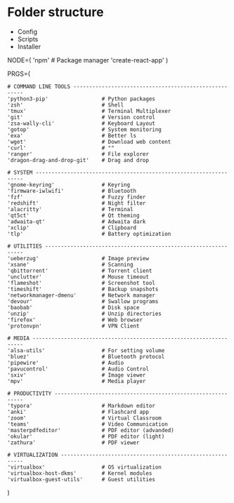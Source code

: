 # Folder structure
- Config
- Scripts
- Installer

NODE=(
	'npm'						# Package manager
	'create-react-app'
)


PRGS=(

    # COMMAND LINE TOOLS ------------------------------------------------------
    'python3-pip'                 # Python packages
    'zsh'                         # Shell
    'tmux'                        # Terminal Multiplexer
    'git'                         # Version control
    'zsa-wally-cli'               # Keyboard Layout
    'gotop'                       # System monitoring
    'exa'                         # Better ls
    'wget'                        # Download web content
	'curl'						  # ""
    'ranger'                      # File explorer
    'dragon-drag-and-drop-git'    # Drag and drop

    # SYSTEM ------------------------------------------------------------------
	'gnome-keyring'				  # Keyring
	'firmware-iwlwifi'		      # Bluetooth
	'fzf'						  # Fuzzy finder
	'redshift'					  # Night filter
    'alacritty'                   # Terminal
    'qt5ct'                       # Qt theming
    'adwaita-qt'                  # Adwaita dark
	'xclip'					      # Clipboard
    'tlp'                         # Battery optimization

    # UTILITIES ---------------------------------------------------------------
    'ueberzug'                    # Image preview
    'xsane'                       # Scanning
    'qbittorrent'                 # Torrent client
    'unclutter'                   # Mouse timeout
    'flameshot'                   # Screenshot tool
    'timeshift'                   # Backup snapshots
    'networkmanager-dmenu'		  # Network manager
    'devour'                      # Swallow programs
    'baobab'                      # Disk space
    'unzip'                       # Unzip directories
    'firefox'                     # Web browser
	'protonvpn'					  # VPN Client

    # MEDIA -------------------------------------------------------------------
    'alsa-utils'                  # For setting volume
    'bluez'                       # Bluetooth protocol
    'pipewire'                    # Audio
    'pavucontrol'                 # Audio Control
    'sxiv'                        # Image viewer
    'mpv'                         # Media player

    # PRODUCTIVITY ------------------------------------------------------------
    'typora'                      # Markdown editor
    'anki'                        # Flashcard app
    'zoom'                        # Virtual Classroom
    'teams'                       # Video Communication
    'masterpdfeditor'             # PDF editor (advanded)
    'okular'                      # PDF editor (light)
    'zathura'                     # PDF viewer

    # VIRTUALIZATION ----------------------------------------------------------
    'virtualbox'                  # OS virtualization
    'virtualbox-host-dkms'        # Kernel modules
    'virtualbox-guest-utils'      # Guest utilities
)
